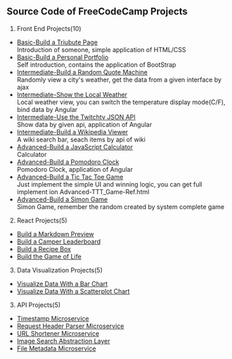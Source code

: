 ## Source Code of FreeCodeCamp Projects
1. Front End Projects(10)
  * [Basic-Build a Triubute Page](https://codepen.io/19920612/full/NRvRGm/)  
    Introduction of someone, simple application of HTML/CSS
  * [Basic-Build a Personal Portfolio](https://codepen.io/19920612/full/WGEzwr/)  
    Self introduction, contains the application of BootStrap
  * [Intermediate-Build a Random Quote Machine](https://codepen.io/19920612/full/jrxLaw/)  
    Randomly view a city's weather, get the data from a given interface by ajax
  * [Intermediate-Show the Local Weather](https://codepen.io/19920612/full/wzRLXz/)  
    Local weather view, you can switch the temperature display mode(C/F), bind data by Angular
  * [Intermediate-Use the Twitchtv JSON API](https://codepen.io/19920612/full/NRZjMw/)  
    Show data by given api, application of Angular
  * [Intermediate-Build a Wikipedia Viewer](https://codepen.io/19920612/full/yaAmxp/)  
    A wiki search bar, seach items by api of wiki
  * [Advanced-Build a JavaScript Calculator](https://codepen.io/19920612/full/XNJqYW/)  
    Calculator
  * [Advanced-Build a Pomodoro Clock](https://codepen.io/19920612/full/gLrXMz/)  
    Pomodoro Clock, application of Angular
  * [Advanced-Build a Tic Tac Toe Game](https://codepen.io/19920612/full/xREoKN/)  
    Just implement the simple UI and winning logic, you can get full implement ion Advanced-TTT_Game-Ref.html
  * [Advanced-Build a Simon Game](https://codepen.io/19920612/full/woqpmg/)  
    Simon Game, remember the random created by system complete game
2. React Projects(5)
  * [Build a Markdown Preview](https://codepen.io/19920612/full/eBPdWy)
  * [Build a Camper Leaderboard](https://codepen.io/19920612/full/dOBxXB)
  * [Build a Recipe Box](https://codepen.io/19920612/full/GrgQmJ)
  * [Build the Game of Life](http://codepen.io/19920612/full/oZYKOY/)
3. Data Visualization Projects(5)    
  * [Visualize Data With a Bar Chart](https://codepen.io/19920612/full/LxmjLd/)
  * [Visualize Data With a Scatterplot Chart](http://codepen.io/19920612/full/RKYBPX/)
3. API Projects(5)    
  * [Timestamp Microservice](https://mictimestamp.herokuapp.com/)
  * [Request Header Parser Microservice](https://micrequestheaderparser.herokuapp.com/)
  * [URL Shortener Microservice](https://micshortenerurl.herokuapp.com/)
  * [Image Search Abstraction Layer](https://micimagesearch.herokuapp.com/)
  * [File Metadata Microservice](https://micgetfilesize.herokuapp.com/)
    
